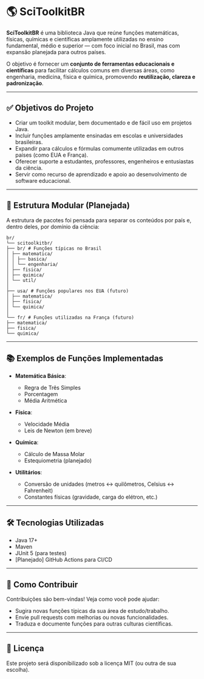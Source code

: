 # 🌎 SciToolkitBR

**SciToolkitBR** é uma biblioteca Java que reúne funções matemáticas, físicas, químicas e científicas amplamente utilizadas no ensino fundamental, médio e superior — com foco inicial no Brasil, mas com expansão planejada para outros países.

O objetivo é fornecer um **conjunto de ferramentas educacionais e científicas** para facilitar cálculos comuns em diversas áreas, como engenharia, medicina, física e química, promovendo **reutilização, clareza e padronização**.

---

## ✅ Objetivos do Projeto

- Criar um toolkit modular, bem documentado e de fácil uso em projetos Java.
- Incluir funções amplamente ensinadas em escolas e universidades brasileiras.
- Expandir para cálculos e fórmulas comumente utilizadas em outros países (como EUA e França).
- Oferecer suporte a estudantes, professores, engenheiros e entusiastas da ciência.
- Servir como recurso de aprendizado e apoio ao desenvolvimento de software educacional.

---

## 🧱 Estrutura Modular (Planejada)

A estrutura de pacotes foi pensada para separar os conteúdos por país e, dentro deles, por domínio da ciência:


````
br/
└── scitoolkitbr/
├── br/ # Funções típicas no Brasil
│ ├── matematica/
│ │ ├── basica/
│ │ └── engenharia/
│ ├── fisica/
│ ├── quimica/
│ └── util/
│
├── usa/ # Funções populares nos EUA (futuro)
│ ├── matematica/
│ ├── fisica/
│ └── quimica/
│
└── fr/ # Funções utilizadas na França (futuro)
├── matematica/
├── fisica/
└── quimica/
````

---

## 📚 Exemplos de Funções Implementadas

- **Matemática Básica**:
  - Regra de Três Simples
  - Porcentagem
  - Média Aritmética

- **Física**:
  - Velocidade Média
  - Leis de Newton (em breve)

- **Química**:
  - Cálculo de Massa Molar
  - Estequiometria (planejado)

- **Utilitários**:
  - Conversão de unidades (metros ↔ quilômetros, Celsius ↔ Fahrenheit)
  - Constantes físicas (gravidade, carga do elétron, etc.)

---

## 🛠️ Tecnologias Utilizadas

- Java 17+
- Maven
- JUnit 5 (para testes)
- [Planejado] GitHub Actions para CI/CD

---

## 🚀 Como Contribuir

Contribuições são bem-vindas! Veja como você pode ajudar:

- Sugira novas funções típicas da sua área de estudo/trabalho.
- Envie pull requests com melhorias ou novas funcionalidades.
- Traduza e documente funções para outras culturas científicas.

---

## 🧾 Licença

Este projeto será disponibilizado sob a licença MIT (ou outra de sua escolha).
